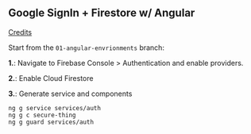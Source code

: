 ## Google SignIn + Firestore w/ Angular

[Credits](https://www.youtube.com/watch?v=qP5zw7fjQgo)

Start from the `01-angular-envrionments` branch:

**1.**: Navigate to Firebase Console > Authentication and enable providers.

**2.**: Enable Cloud Firestore

**3.**: Generate service and components

```
ng g service services/auth
ng g c secure-thing
ng g guard services/auth
```
